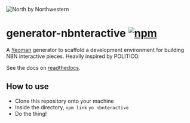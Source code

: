 ![North by Northwestern](http://media.northbynorthwestern.com.s3.amazonaws.com/media/img/nbn_logo.svg)

# generator-nbnteractive [![npm](https://img.shields.io/npm/v/generator-politico-interactives.svg)](https://www.npmjs.com/package/generator-politico-interactives)

A [Yeoman](http://yeoman.io) generator to scaffold a development environment for building NBN interactive pieces. Heavily inspired by POLITICO.

See the docs on [readthedocs](http://generator-politico-interactives.readthedocs.io/en/latest/).

## How to use
- Clone this repository onto your machine
- Inside the directory,
`npm link`
`yo nbnteractive`
- Do the thing!
